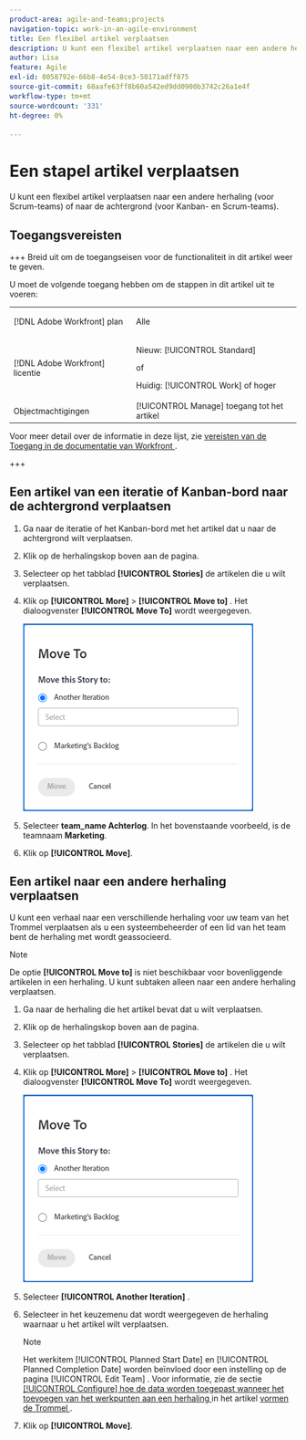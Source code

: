 ```yaml
---
product-area: agile-and-teams;projects
navigation-topic: work-in-an-agile-environment
title: Een flexibel artikel verplaatsen
description: U kunt een flexibel artikel verplaatsen naar een andere herhaling (voor Scrum-teams) of naar de achtergrond (voor Kanban- en Scrum-teams).
author: Lisa
feature: Agile
exl-id: 0058792e-66b8-4e54-8ce3-50171adff875
source-git-commit: 68aafe63ff8b60a542ed9dd0900b3742c26a1e4f
workflow-type: tm+mt
source-wordcount: '331'
ht-degree: 0%

---
```


# Een stapel artikel verplaatsen

U kunt een flexibel artikel verplaatsen naar een andere herhaling (voor Scrum-teams) of naar de achtergrond (voor Kanban- en Scrum-teams).

## Toegangsvereisten

+++ Breid uit om de toegangseisen voor de functionaliteit in dit artikel weer te geven.

U moet de volgende toegang hebben om de stappen in dit artikel uit te voeren:

<table style="table-layout:auto"> 
 <col> 
 </col> 
 <col> 
 </col> 
 <tbody> 
  <tr> 
   <td role="rowheader">[!DNL Adobe Workfront] plan</td> 
   <td> <p>Alle</p> </td> 
  </tr> 
  <tr> 
   <td role="rowheader">[!DNL Adobe Workfront] licentie</td> 
   <td> <p>Nieuw: [!UICONTROL Standard]</p> 
   of
   <p>Huidig: [!UICONTROL Work] of hoger</p> </td> 
  </tr>
  <tr> 
   <td role="rowheader">Objectmachtigingen</td> 
   <td>[!UICONTROL Manage] toegang tot het artikel</td> 
  </tr> 
 </tbody> 
</table>

Voor meer detail over de informatie in deze lijst, zie [ vereisten van de Toegang in de documentatie van Workfront ](/help/quicksilver/administration-and-setup/add-users/access-levels-and-object-permissions/access-level-requirements-in-documentation.md).

+++

## Een artikel van een iteratie of Kanban-bord naar de achtergrond verplaatsen

1. Ga naar de iteratie of het Kanban-bord met het artikel dat u naar de achtergrond wilt verplaatsen.
1. Klik op de herhalingskop boven aan de pagina.
1. Selecteer op het tabblad **[!UICONTROL Stories]** de artikelen die u wilt verplaatsen.
1. Klik op **[!UICONTROL More]** > **[!UICONTROL Move to]** . Het dialoogvenster **[!UICONTROL Move To]** wordt weergegeven.

   ![ de dialoog van het Artikel van de Beweging ](assets/iteration-story-move.png)

1. Selecteer **team_name Achterlog**. In het bovenstaande voorbeeld, is de teamnaam **Marketing**.

1. Klik op **[!UICONTROL Move]**.

## Een artikel naar een andere herhaling verplaatsen

U kunt een verhaal naar een verschillende herhaling voor uw team van het Trommel verplaatsen als u een systeembeheerder of een lid van het team bent de herhaling met wordt geassocieerd.

>[!NOTE]
>
> De optie **[!UICONTROL Move to]** is niet beschikbaar voor bovenliggende artikelen in een herhaling. U kunt subtaken alleen naar een andere herhaling verplaatsen.


1. Ga naar de herhaling die het artikel bevat dat u wilt verplaatsen.
1. Klik op de herhalingskop boven aan de pagina.
1. Selecteer op het tabblad **[!UICONTROL Stories]** de artikelen die u wilt verplaatsen.
1. Klik op **[!UICONTROL More]** > **[!UICONTROL Move to]** . Het dialoogvenster **[!UICONTROL Move To]** wordt weergegeven.

   ![ de dialoog van het Artikel van de Beweging ](assets/iteration-story-move.png)

1. Selecteer **[!UICONTROL Another Iteration]** .
1. Selecteer in het keuzemenu dat wordt weergegeven de herhaling waarnaar u het artikel wilt verplaatsen.

   >[!NOTE]
   >
   >Het werkitem [!UICONTROL Planned Start Date] en [!UICONTROL Planned Completion Date] worden beïnvloed door een instelling op de pagina [!UICONTROL Edit Team] . Voor informatie, zie de sectie [[!UICONTROL Configure] hoe de data worden toegepast wanneer het toevoegen van het werkpunten aan een herhaling ](../../agile/get-started-with-agile-in-workfront/configure-scrum.md#configure-how-dates-are-applied-when-adding-work-items-to-an-iteration) in het artikel [ vormen de Trommel ](../../agile/get-started-with-agile-in-workfront/configure-scrum.md).

1. Klik op **[!UICONTROL Move]**.
